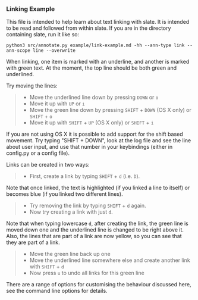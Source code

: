 ### Linking Example

This file is intended to help learn about text linking with slate. It is
intended to be read and followed from within slate. If you are in the directory
containing slate, run it like so:

```shell
python3 src/annotate.py example/link-example.md -hh --ann-type link --ann-scope line --overwrite
```

When linking, one item is marked with an underline, and another is marked with
green text. At the moment, the top line should be both green and underlined.

Try moving the lines:

  >- Move the underlined line down by pressing `DOWN` or `o`
  >- Move it up with `UP` or `i`
  >- Move the green line down by pressing `SHIFT` + `DOWN` (OS X only) or `SHIFT` + `o`
  >- Move it up with `SHIFT` + `UP` (OS X only) or `SHIFT` + `i`

If you are not using OS X it is possible to add support for the shift based
movement. Try typing "SHIFT + DOWN", look at the log file and see the line
about user input, and use that number in your keybindings (either in config.py
or a config file).

Links can be created in two ways:

  >- First, create a link by typing `SHIFT` + `d` (i.e. `D`).

Note that once linked, the text is highlighted (if you linked a line to itself)
or becomes blue (if you linked two different lines).

  >- Try removing the link by typing `SHIFT` + `d` again.
  >- Now try creating a link with just `d`.

Note that when typing lowercase `d`, after creating the link, the green line is
moved down one and the underlined line is changed to be right above it. Also,
the lines that are part of a link are now yellow, so you can see that they are
part of a link.

  >- Move the green line back up one
  >- Move the underlined line somewhere else and create another link with `SHIFT` + `d`
  >- Now press `u` to undo all links for this green line

There are a range of options for customising the behaviour discussed here, see
the command line options for details.


